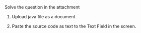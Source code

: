 Solve the question in the attachment

1) Upload java file as a document

2) Paste the source code as text to the Text Field in the screen.